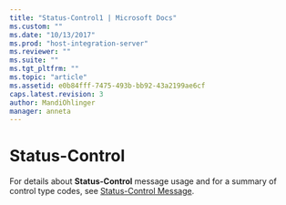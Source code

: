 ```yaml
---
title: "Status-Control1 | Microsoft Docs"
ms.custom: ""
ms.date: "10/13/2017"
ms.prod: "host-integration-server"
ms.reviewer: ""
ms.suite: ""
ms.tgt_pltfrm: ""
ms.topic: "article"
ms.assetid: e0b84fff-7475-493b-bb92-43a2199ae6cf
caps.latest.revision: 3
author: MandiOhlinger
manager: anneta
---
```

# Status-Control
For details about **Status-Control** message usage and for a summary of control type codes, see [Status-Control Message](../Topic/Status-Control%20Message2.md).